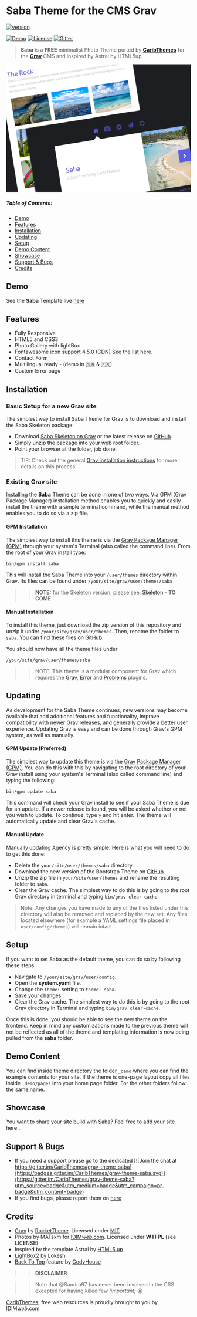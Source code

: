 # Saba Theme for the CMS Grav

[![version](https://img.shields.io/badge/version-v1.0.0-green.svg?style=flat-square)](https://github.com/CaribThemes/grav-theme-saba/releases)

[![Demo](https://img.shields.io/badge/Demo-Saba-blue.svg?style=flat-square)](http://caribthemes.io/demo/saba)
[![License](https://img.shields.io/badge/License-MIT-blue.svg?style=flat-square)](https://github.com/CaribThemes/grav-theme-saba/blob/master/LICENSE.md)
[![Gitter](https://img.shields.io/gitter/room/nwjs/nw.js.svg)](https://gitter.im/CaribThemes/grav-theme-saba)

> **Saba** is a **FREE** minimalist Photo Theme ported by [**CaribThemes**](http://caribthemes.io) for the [**Grav**](http://getgrav.org) CMS and inspired by Astral by HTML5up.

![Saba](assets/readme_1.png)

##### Table of Contents:

* [Demo](#demo)
* [Features](#features)
* [Installation](#installation)
* [Updating](#updating)
* [Setup](#setup)
* [Demo Content](#demo-content)
* [Showcase](#showcase)
* [Support & Bugs](#support--bugs)
* [Credits](#credits)

## Demo

See the **Saba** Template live [here](http://caribthemes.io/demo/saba)

## Features
* Fully Responsive
* HTML5 and CSS3
* Photo Gallery with lightBox
* Fontawesome icon support 4.5.0 (CDN) [See the list here.](http://fortawesome.github.io/Font-Awesome/icons)
* Contact Form
* Multilingual ready - (demo in :uk: & :fr:)
* Custom Error page

## Installation

### Basic Setup for a new Grav site

The simplest way to install Saba Theme for Grav is to download and install the Saba Skeleton package:

* Download [Saba Skeleton on Grav](http://getgrav.org/downloads/skeletons#extras) or the latest release on [GitHub](https://github.com/CaribThemes/grav-skeleton-saba/releases).
* Simply unzip the package into your web root folder.
* Point your browser at the folder, job done!

> TIP: Check out the general [Grav installation instructions](http://learn.getgrav.org/basics/installation) for more details on this process.

### Existing Grav site

Installing the **Saba** Theme can be done in one of two ways. Via GPM (Grav Package Manager) installation method enables you to quickly and easily install the theme with a simple terminal command, while the manual method enables you to do so via a zip file.

#### GPM Installation

The simplest way to install this theme is via the [Grav Package Manager (GPM)](http://learn.getgrav.org/advanced/grav-gpm) through your system's Terminal (also called the command line). From the root of your Grav install type:

    bin/gpm install saba

This will install the Saba Theme into your `/user/themes` directory within Grav. Its files can be found under `/your/site/grav/user/themes/saba`

>> **NOTE:** for the Skeleton version, please see: [Skeleton](https://github.com/CaribThemes/grav-skeleton-saba) - __TO COME__

#### Manual Installation

To install this theme, just download the zip version of this repository and unzip it under `/your/site/grav/user/themes`. Then, rename the folder to `saba`. You can find these files on [GitHub](https://github.com/CaribThemes/grav-theme-saba).

You should now have all the theme files under

    /your/site/grav/user/themes/saba

>> NOTE: This theme is a modular component for Grav which requires the [Grav](http://github.com/getgrav/grav), [Error](https://github.com/getgrav/grav-theme-error) and [Problems](https://github.com/getgrav/grav-plugin-problems) plugins.

## Updating
As development for the Saba Theme continues, new versions may become available that add additional features and functionality, improve compatibility with newer Grav releases, and generally provide a better user experience. Updating Grav is easy and can be done through Grav's GPM system, as well as manually.

#### GPM Update (Preferred)

The simplest way to update this theme is via the [Grav Package Manager (GPM)](http://learn.getgrav.org/advanced/grav-gpm). You can do this with this by navigating to the root directory of your Grav install using your system's Terminal (also called command line) and typing the following:

    bin/gpm update saba

This command will check your Grav install to see if your Saba Theme is due for an update. If a newer release is found, you will be asked whether or not you wish to update. To continue, type `y` and hit enter. The theme will automatically update and clear Grav's cache.

#### Manual Update

Manually updating Agency is pretty simple. Here is what you will need to do to get this done:

* Delete the `your/site/user/themes/saba` directory.
* Download the new version of the Bootstrap Theme on [GitHub](https://github.com/CaribThemes/grav-theme-saba).
* Unzip the zip file in `your/site/user/themes` and rename the resulting folder to `saba`.
* Clear the Grav cache. The simplest way to do this is by going to the root Grav directory in terminal and typing `bin/grav clear-cache`.

> Note: Any changes you have made to any of the files listed under this directory will also be removed and replaced by the new set. Any files located elsewhere (for example a YAML settings file placed in `user/config/themes`) will remain intact.

## Setup
If you want to set Saba as the default theme, you can do so by following these steps:

* Navigate to `/your/site/grav/user/config`.
* Open the **system.yaml** file.
* Change the `theme:` setting to `theme: saba`.
* Save your changes.
* Clear the Grav cache. The simplest way to do this is by going to the root Grav directory in Terminal and typing `bin/grav clear-cache`.

Once this is done, you should be able to see the new theme on the frontend. Keep in mind any customizations made to the previous theme will not be reflected as all of the theme and templating information is now being pulled from the **saba** folder.

## Demo Content
You can find inside theme directory the folder `_demo` where you can find the example contents for your site. If the theme is one-page layout copy all files inside `_demo/pages` into your home page folder. For the other folders follow the same name.

## Showcase
You want to share your site build with Saba?
Feel free to add your site here...

## Support & Bugs
* If you need a support please go to the dedicated [![Join the chat at https://gitter.im/CaribThemes/grav-theme-saba](https://badges.gitter.im/CaribThemes/grav-theme-saba.svg)](https://gitter.im/CaribThemes/grav-theme-saba?utm_source=badge&utm_medium=badge&utm_campaign=pr-badge&utm_content=badge)
* If you find bugs, please report them on [here](https://github.com/CaribThemes/grav-theme-saba/issues)

## Credits
* [Grav](http://getgrav.org) by [RocketTheme](http://www.rockettheme.com). Licensed under [MIT](https://github.com/CaribThemes/grav-theme-saba/master/LICENSE.md)
* Photos by MATsxm for [IDIM<em>web</em>.com](http://idimweb.com). Licensed under __WTFPL__ (see LICENSE)
* Inspired by the template Astral by [HTML5 up](http://html5up.net/)
* [LightBox2](https://github.com/lokesh/lightbox2) by Lokesh
* [Back To Top](https://github.com/CodyHouse/back-to-top) feature by [CodyHouse](https://github.com/CodyHouse)

>> __DISCLAIMER__

>>Note that @Sandra97 has never been involved in the CSS excepted for having killed few _!important;_ :stuck_out_tongue:

[CaribThemes](http://caribthemes.io), free web resources is proudly brought to you by [IDIM<em>web</em>.com](http://idimweb.com)
